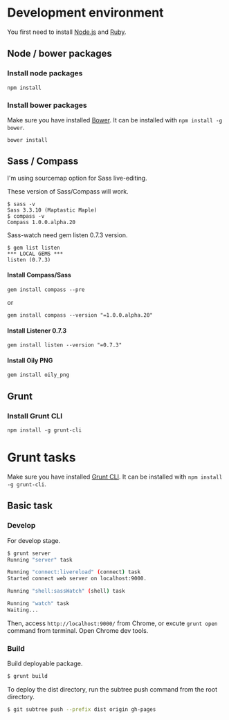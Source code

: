 # Development environment 

You first need to install [Node.js](http://nodejs.org/) and [Ruby](https://www.ruby-lang.org/).

## Node / bower packages

### Install node packages

```
npm install
```

### Install bower packages

Make sure you have installed [Bower](http://bower.io/). It can be installed with `npm install -g bower`.

```
bower install
```

## Sass / Compass

I'm using sourcemap option for Sass live-editing.

These version of Sass/Compass will work.

```
$ sass -v
Sass 3.3.10 (Maptastic Maple)
$ compass -v
Compass 1.0.0.alpha.20
```

Sass-watch need gem listen 0.7.3 version.

```
$ gem list listen
*** LOCAL GEMS ***
listen (0.7.3)
```

#### Install Compass/Sass

```
gem install compass --pre
```
or
```
gem install compass --version "=1.0.0.alpha.20" 
```

#### Install Listener 0.7.3

```
gem install listen --version "=0.7.3"
```

#### Install Oily PNG

```
gem install oily_png
```

## Grunt

### Install Grunt CLI

```
npm install -g grunt-cli
```


# Grunt tasks

Make sure you have installed [Grunt CLI](https://github.com/gruntjs/grunt-cli). It can be installed with `npm install -g grunt-cli`.


## Basic task

### Develop

For develop stage.

```sh
$ grunt server
Running "server" task

Running "connect:livereload" (connect) task
Started connect web server on localhost:9000.

Running "shell:sassWatch" (shell) task

Running "watch" task
Waiting...
```

Then, access `http://localhost:9000/` from Chrome, or excute `grunt open` command from terminal.
Open Chrome dev tools.


### Build

Build deployable package.

```sh
$ grunt build
```

To deploy the dist directory, run the subtree push command from the root directory.

``` sh
$ git subtree push --prefix dist origin gh-pages
```

